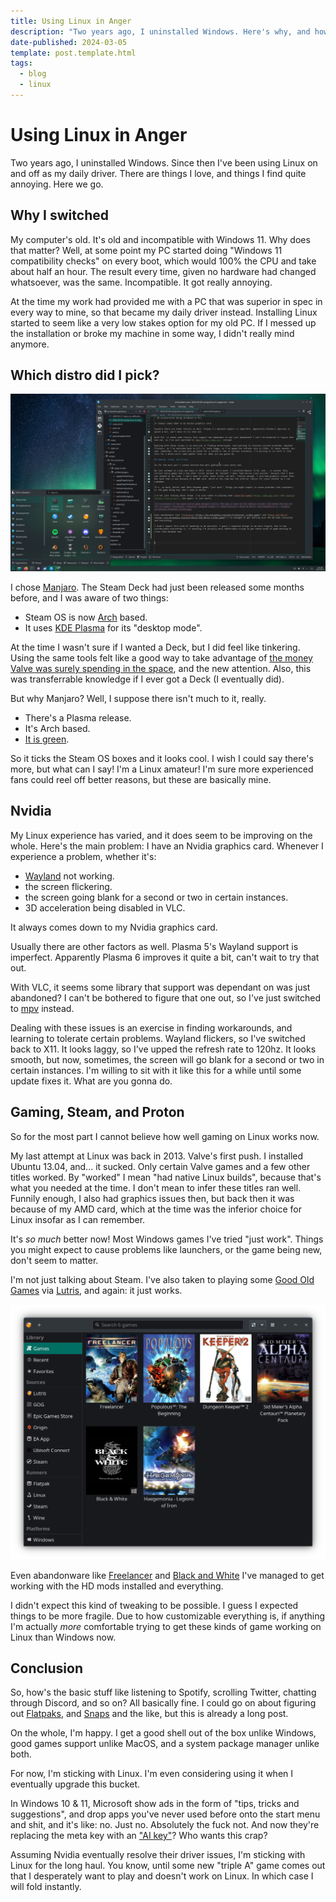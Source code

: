 ```yaml
---
title: Using Linux in Anger
description: "Two years ago, I uninstalled Windows. Here's why, and how it's been going."
date-published: 2024-03-05
template: post.template.html
tags:
  - blog
  - linux
---
```


# Using Linux in Anger

Two years ago, I uninstalled Windows. Since then I've been using Linux on and off as my daily driver. There are things I love, and things I find quite annoying. Here we go.

## Why I switched

My computer's old. It's old and incompatible with Windows 11. Why does that matter? Well, at some point my PC started doing "Windows 11 compatibility checks" on every boot, which would 100% the CPU and take about half an hour. The result every time, given no hardware had changed whatsoever, was the same. Incompatible. It got really annoying.

At the time my work had provided me with a PC that was superior in spec in every way to mine, so that became my daily driver instead. Installing Linux started to seem like a very low stakes option for my old PC. If I messed up the installation or broke my machine in some way, I didn't really mind anymore.

## Which distro did I pick?

![A screenshot of my KDE Plasma desktop. The text editor Kate is open on the Markdown file of this article. Also open is the Application Launcher, which is similar to Windows' Start Menu.](../images/Screenshot_20240305_203856.png)

I chose [Manjaro](https://manjaro.org/). The Steam Deck had just been released some months before, and I was aware of two things:

* Steam OS is now [Arch](https://archlinux.org/about/) based.
* It uses [KDE Plasma](https://kde.org/plasma-desktop/) for its "desktop mode".

At the time I wasn't sure if I wanted a Deck, but I did feel like tinkering. Using the same tools felt like a good way to take advantage of [the money Valve was surely spending in the space](https://youtu.be/El5VfjHQm5E?t=662 "A talk by David Edmundson at Akademy 2022 where he mentions himself and others being contracted by Valve to improve specific parts of Plasma."), and the new attention.  Also, this was transferrable knowledge if I ever got a Deck (I eventually did).

But why Manjaro? Well, I suppose there isn't much to it, really.

* There's a Plasma release.
* It's Arch based.
* [It is green](https://youtu.be/s6k_9qZtzjY).

So it ticks the Steam OS boxes and it looks cool. I wish I could say there's more, but what can I say! I'm a Linux amateur! I'm sure more experienced fans could reel off better reasons, but these are basically mine.

## Nvidia

My Linux experience has varied, and it does seem to be improving on the whole. Here's the main problem: I have an Nvidia graphics card. Whenever I experience a problem, whether it's:

* [Wayland](https://wayland.freedesktop.org/) not working.
* the screen flickering.
* the screen going blank for a second or two in certain instances.
* 3D acceleration being disabled in VLC.

It always comes down to my Nvidia graphics card.

Usually there are other factors as well. Plasma 5's Wayland support is imperfect. Apparently Plasma 6 improves it quite a bit, can't wait to try that out.

With VLC, it seems some library that support was dependant on was just abandoned? I can't be bothered to figure that one out, so I've just switched to [mpv](https://mpv.io/) instead.

Dealing with these issues is an exercise in finding workarounds, and learning to tolerate certain problems. Wayland flickers, so I've switched back to X11. It looks laggy, so I've upped the refresh rate to 120hz. It looks smooth, but now, sometimes, the screen will go blank for a second or two in certain instances. I'm willing to sit with it like this for a while until some update fixes it. What are you gonna do.

## Gaming, Steam, and Proton

So for the most part I cannot believe how well gaming on Linux works now.

My last attempt at Linux was back in 2013. Valve's first push. I installed Ubuntu 13.04, and... it sucked. Only certain Valve games and a few other titles worked. By "worked" I mean "had native Linux builds", because that's what you needed at the time. I don't mean to infer these titles ran well. Funnily enough, I also had graphics issues then, but back then it was because of my AMD card, which at the time was the inferior choice for Linux insofar as I can remember.

It's _so much_ better now! Most Windows games I've tried "just work". Things you might expect to cause problems like launchers, or the game being new, don't seem to matter.

I'm not just talking about Steam. I've also taken to playing some [Good Old Games](https://www.gog.com/) via [Lutris](https://lutris.net/), and again: it just works.

![A screenshot of the open-source game manager Lutris. The app is open on the library screen, and shows the box art for six games: Freelancer, Populous, Dungeon Keeper 2, Alpha Centauri, Black & White, and Haegemonia.](../images/Screenshot_20240305_123745.png)

Even abandonware like [Freelancer](https://en.wikipedia.org/wiki/Freelancer_(video_game)) and [Black and White](https://en.wikipedia.org/wiki/Black_%26_White_(video_game)) I've managed to get working with the HD mods installed and everything.

I didn't expect this kind of tweaking to be possible. I guess I expected things to be more fragile. Due to how customizable everything is, if anything I'm actually _more_ comfortable trying to get these kinds of game working on Linux than Windows now.

## Conclusion

So, how's the basic stuff like listening to Spotify, scrolling Twitter, chatting through Discord, and so on? All basically fine. I could go on about figuring out [Flatpaks](https://flatpak.org/), and [Snaps](https://snapcraft.io/about) and the like, but this is already a long post.

On the whole, I'm happy. I get a good shell out of the box unlike Windows, good games support unlike MacOS, and a system package manager unlike both.

For now, I'm sticking with Linux. I'm even considering using it when I eventually upgrade this bucket.

In Windows 10 & 11, Microsoft show ads in the form of "tips, tricks and suggestions", and drop apps you've never used before onto the start menu and shit, and it's like: no. Just no. Absolutely the fuck not. And now they're replacing the meta key with an ["AI key"](https://www.bbc.co.uk/news/technology-67881373)? Who wants this crap?

Assuming Nvidia eventually resolve their driver issues, I'm sticking with Linux for the long haul. You know, until some new "triple A" game comes out that I desperately want to play and doesn't work on Linux. In which case I will fold instantly.
